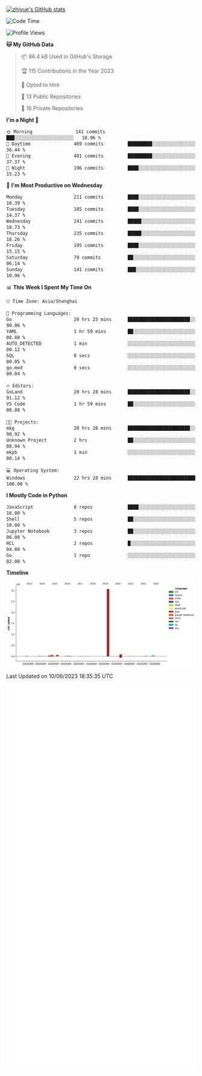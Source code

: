 
[![zhiyue's GitHub stats](https://github-readme-stats.vercel.app/api?username=zhiyue)](https://github.com/anuraghazra/github-readme-stats&&show_icons=true)

<!--START_SECTION:waka-->
![Code Time](http://img.shields.io/badge/Code%20Time-1%2C281%20hrs%2051%20mins-blue)

![Profile Views](http://img.shields.io/badge/Profile%20Views-1-blue)

**🐱 My GitHub Data** 

> 📦 86.4 kB Used in GitHub's Storage 
 > 
> 🏆 115 Contributions in the Year 2023
 > 
> 💼 Opted to Hire
 > 
> 📜 13 Public Repositories 
 > 
> 🔑 16 Private Repositories 
 > 
**I'm a Night 🦉** 

```text
🌞 Morning                141 commits         ███░░░░░░░░░░░░░░░░░░░░░░   10.96 % 
🌆 Daytime                469 commits         █████████░░░░░░░░░░░░░░░░   36.44 % 
🌃 Evening                481 commits         █████████░░░░░░░░░░░░░░░░   37.37 % 
🌙 Night                  196 commits         ████░░░░░░░░░░░░░░░░░░░░░   15.23 % 
```
📅 **I'm Most Productive on Wednesday** 

```text
Monday                   211 commits         ████░░░░░░░░░░░░░░░░░░░░░   16.39 % 
Tuesday                  185 commits         ████░░░░░░░░░░░░░░░░░░░░░   14.37 % 
Wednesday                241 commits         █████░░░░░░░░░░░░░░░░░░░░   18.73 % 
Thursday                 235 commits         █████░░░░░░░░░░░░░░░░░░░░   18.26 % 
Friday                   195 commits         ████░░░░░░░░░░░░░░░░░░░░░   15.15 % 
Saturday                 79 commits          ██░░░░░░░░░░░░░░░░░░░░░░░   06.14 % 
Sunday                   141 commits         ███░░░░░░░░░░░░░░░░░░░░░░   10.96 % 
```


📊 **This Week I Spent My Time On** 

```text
🕑︎ Time Zone: Asia/Shanghai

💬 Programming Languages: 
Go                       20 hrs 25 mins      ███████████████████████░░   90.86 % 
YAML                     1 hr 59 mins        ██░░░░░░░░░░░░░░░░░░░░░░░   08.88 % 
AUTO_DETECTED            1 min               ░░░░░░░░░░░░░░░░░░░░░░░░░   00.12 % 
SQL                      0 secs              ░░░░░░░░░░░░░░░░░░░░░░░░░   00.05 % 
go.mod                   0 secs              ░░░░░░░░░░░░░░░░░░░░░░░░░   00.04 % 

🔥 Editors: 
GoLand                   20 hrs 28 mins      ███████████████████████░░   91.12 % 
VS Code                  1 hr 59 mins        ██░░░░░░░░░░░░░░░░░░░░░░░   08.88 % 

🐱‍💻 Projects: 
mkg                      20 hrs 26 mins      ███████████████████████░░   90.92 % 
Unknown Project          2 hrs               ██░░░░░░░░░░░░░░░░░░░░░░░   08.94 % 
mkpb                     1 min               ░░░░░░░░░░░░░░░░░░░░░░░░░   00.14 % 

💻 Operating System: 
Windows                  22 hrs 28 mins      █████████████████████████   100.00 % 
```

**I Mostly Code in Python** 

```text
JavaScript               8 repos             ████░░░░░░░░░░░░░░░░░░░░░   16.00 % 
Shell                    5 repos             ██░░░░░░░░░░░░░░░░░░░░░░░   10.00 % 
Jupyter Notebook         3 repos             ██░░░░░░░░░░░░░░░░░░░░░░░   06.00 % 
HCL                      2 repos             █░░░░░░░░░░░░░░░░░░░░░░░░   04.00 % 
Go                       1 repo              ░░░░░░░░░░░░░░░░░░░░░░░░░   02.00 % 
```



**Timeline**

![Lines of Code chart](https://raw.githubusercontent.com/zhiyue/zhiyue/main/assets/bar_graph.png)


 Last Updated on 10/06/2023 18:35:35 UTC
<!--END_SECTION:waka-->

<!-- [![Top Langs](https://github-readme-stats.vercel.app/api/top-langs/?username=zhiyue)](https://github.com/anuraghazra/github-readme-stats) -->

![](./github-metrics.svg)

